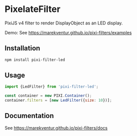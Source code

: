 # PixelateFilter

PixiJS v4 filter to render DisplayObject as an LED display.

Demo: See https://marekventur.github.io/pixi-filters/examples

## Installation

```bash
npm install pixi-filter-led
```

## Usage

```js
import {LedFilter} from 'pixi-filter-led';

const container = new PIXI.Container();
container.filters = [new LedFilter({size: 10})];
```

## Documentation

See https://marekventur.github.io/pixi-filters/docs
